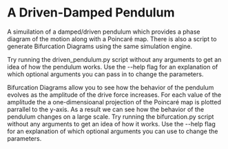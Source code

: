 # A Driven-Damped Pendulum
A simuilation of a damped/driven pendulum which provides a phase diagram of the motion along with a Poincaré map. There is also a script to generate Bifurcation Diagrams using the same simulation engine.

Try running the driven_pendulum.py script without any arguments to get an idea of how the pendulum works. Use the --help flag for an explanation of which optional arguments you can pass in to change the parameters.

Bifurcation Diagrams allow you to see how the behavior of the pendulum evolves as the amplitude of the drive force increases. For each value of the amplitude the a one-dimensioanal projection of the Poincaré map is plotted parrallel to the y-axis. As a result we can see how the behavior of the pendulum changes on a large scale. Try running the bifurcation.py script without any arguments to get an idea of how it works. Use the --help flag for an explanation of which optional arguments you can use to change the parameters.

